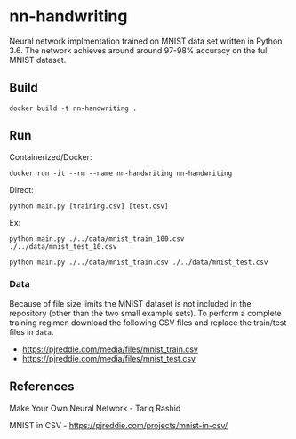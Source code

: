 # nn-handwriting
Neural network implmentation trained on MNIST data set written in Python 3.6. The network achieves around around 97-98% accuracy on the full MNIST dataset.

## Build
```
docker build -t nn-handwriting .
```

## Run
Containerized/Docker:
```
docker run -it --rm --name nn-handwriting nn-handwriting
```

Direct:
```
python main.py [training.csv] [test.csv]
```
Ex:
```
python main.py ./../data/mnist_train_100.csv ./../data/mnist_test_10.csv
```
```
python main.py ./../data/mnist_train.csv ./../data/mnist_test.csv
```

### Data
Because of file size limits the MNIST dataset is not included in the repository (other than the two small example sets). To perform a complete training regimen download the following CSV files and replace the train/test files in ```data```.
- https://pjreddie.com/media/files/mnist_train.csv
- https://pjreddie.com/media/files/mnist_test.csv

## References
Make Your Own Neural Network - Tariq Rashid

MNIST in CSV - https://pjreddie.com/projects/mnist-in-csv/
